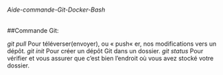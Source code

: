 ###### Aide-commande-Git-Docker-Bash
##Commande Git:  
   
 *git pull*     Pour téléverser(envoyer), ou « push« er, nos modifications vers un dépôt.
 *git init*     Pour créer un dépôt Git dans un dossier.
 *git status*   Pour vérifier et vous assurer que c’est bien l’endroit où vous avez stocké votre dossier.
